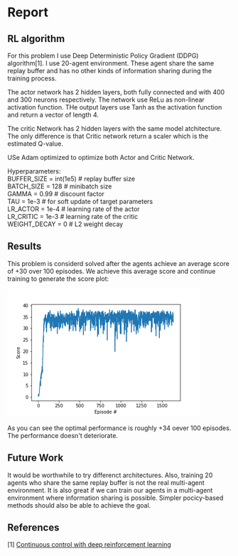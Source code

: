 # Report
## RL algorithm

For this problem I use Deep Deterministic Policy Gradient (DDPG) algorithm[1]. I use 20-agent environment. These agent share the same replay buffer and has no other kinds of information sharing during the training process. 

The actor network has 2 hidden layers, both fully connected and with 400 and 300 neurons respectively. The network use ReLu as non-linear activation function. THe output layers use Tanh as the activation function and return a vector of length 4. 

The critic Network has 2 hidden layers with the same model atchitecture. The only difference is that Critic network return a scaler which is the estimated Q-value.

USe Adam optimized to optimize both Actor and Critic Network.

Hyperparameters:<br/>
BUFFER_SIZE = int(1e5)  # replay buffer size<br/>
BATCH_SIZE = 128        # minibatch size<br/>
GAMMA = 0.99            # discount factor<br/>
TAU = 1e-3              # for soft update of target parameters<br/>
LR_ACTOR = 1e-4         # learning rate of the actor <br/>
LR_CRITIC = 1e-3        # learning rate of the critic<br/>
WEIGHT_DECAY = 0        # L2 weight decay<br/>

## Results

This problem is considerd solved after the agents achieve an average score of +30 over 100 episodes. We achieve this average score and continue training to generate the score plot:

![Scores](Results.png)

As you can see the optimal performance is roughly +34 oever 100 episodes. The performance doesn't deteriorate. 

## Future Work
It would be worthwhile to try differenct architectures. Also, training 20 agents who share the same replay buffer is not the real multi-agent environment. It is also great if we can train our agents in a multi-agent environment where information sharing is possible. 
Simpler pocicy-based methods should also be able to achieve the goal. 

## References
[1] <a href="https://arxiv.org/pdf/1509.02971.pdf" target="_blank">Continuous control with deep reinforcement learning</a><br/>

